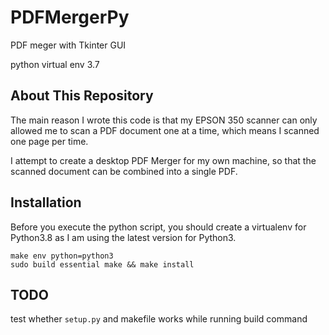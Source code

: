 # PDFMergerPy
PDF meger with Tkinter GUI

python virtual env 3.7

## About This Repository
The main reason I wrote this code is that my EPSON 350 scanner can only allowed 
me to scan a PDF document one at a time, which means I scanned one page per time. 

I attempt to create a desktop PDF Merger for my own machine, so that the scanned 
document can be combined into a single PDF.

## Installation
Before you execute the python script, you should create a virtualenv for Python3.8 
as I am using the latest version for Python3.

```shell
make env python=python3
sudo build essential make && make install
```

## TODO
test whether `setup.py` and makefile works while running build command
